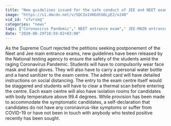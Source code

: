 ```yaml
---
title: "New guidelines issued for the safe conduct of JEE and NEET exams in September Oneindia News"
image: "https://s1.dmcdn.net/v/SQCIo1VHGdtG6LyE2/x240"
vid_id: "x7vrsmq"
categories: "news"
tags: ["Coronavirus Pandemic"," NEET entrance exam"," JEE-MAIN entrance exam"]
date: "2020-08-29T10:59:02+03:00"
---
```

As the Supreme Court rejected the petitions seeking postponement of the Neet and Jee main entrance exams, new guidelines have been released by the National testing agency to ensure the safety of the students amid the raging Coronavirus Pandemic. Students will have to compulsorily wear face mask and hand gloves. They will also have to carry a personal water bottle and a hand sanitizer to the exam centre. The admit card will have detailed instructions on social distancing. The entry to the exam centre itself would be staggered and students will have to clear a thermal scan before entering the centre. Each exam centre will also have isolation rooms for candidates with body temperature above 99.4 degrees. While provision has been made to accommodate the symptomatic candidates, a self-declaration that candidates do not have any coronavirus-like symptoms or suffer from COVID-19 or have not been in touch with anybody who tested positive recently has been sought.
